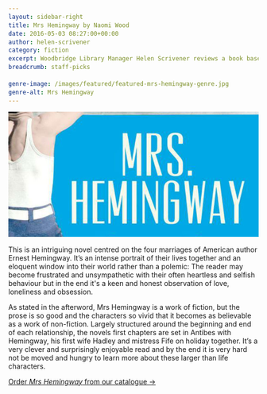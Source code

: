 ```yaml
---
layout: sidebar-right
title: Mrs Hemingway by Naomi Wood
date: 2016-05-03 08:27:00+00:00
author: helen-scrivener
category: fiction
excerpt: Woodbridge Library Manager Helen Scrivener reviews a book based on Ernest Hemingway's marriages.
breadcrumb: staff-picks

genre-image: /images/featured/featured-mrs-hemingway-genre.jpg
genre-alt: Mrs Hemingway
---
```

![Mrs Hemingway by Naomi Wood](/images/featured/featured-mrs-hemingway.jpg)

This is an intriguing novel centred on the four marriages of American author Ernest Hemingway. It’s an intense portrait of their lives together and an eloquent window into their world rather than a polemic: The reader may become frustrated and unsympathetic with their often heartless and selfish behaviour but in the end it's a keen and honest observation of love, loneliness and obsession.

As stated in the afterword, Mrs Hemingway is a work of fiction, but the prose is so good and the characters so vivid that it becomes as believable as a work of non-fiction. Largely structured around the beginning and end of each relationship, the novels first chapters are set in Antibes with Hemingway, his first wife Hadley and mistress Fife on holiday together. It’s a very clever and surprisingly enjoyable read and by the end it is very hard not be moved and hungry to learn more about these larger than life characters.

[Order <cite>Mrs Hemingway</cite> from our catalogue →](https://suffolk.spydus.co.uk/cgi-bin/spydus.exe/ENQ/OPAC/BIBENQ/20217733?QRY=CTIBIB%3C%20IRN(32816157)&QRYTEXT=Mrs.%20Hemingway)
